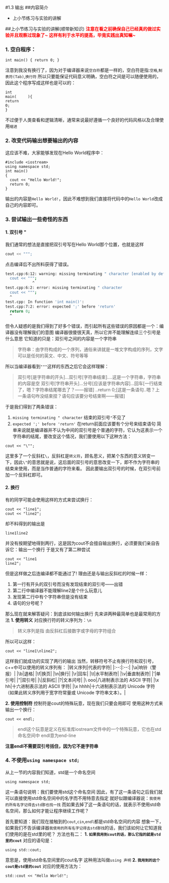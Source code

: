 #1.3 输出
##内容简介
* 上小节练习与实验的讲解

##上小节练习与实验的讲解(顺带新知识)
<b><font color="red">注意在看之前确保自己已经真的做过实验并且观察过现象了~
 这样有利于水平的提高，毕竟实践出真知嘛~</font></b>
### 1. 空白程序：
```
int main() { return 0; }
```
 注意到我没有换行了，因为对于编译器来说`空白符`都是一样的，空白符是指:`空格`,`制表符(Tab)`,`换行符`
 所以只要能保证代码意义明确，空白符之间是可以随便使用的，因此这个程序写成这样也是可以的：
```
int
main(     ){
return
0;
}
```
 不过便于人类查看和逻辑清晰，通常来说最好遵循一个良好的代码风格以及合理使用`缩进`

### 2. 改变代码输出想要输出的内容
 这应该不难，大家能够发现在Hello World程序中：
```
#include <iostream>
using namespace std;
int main()
{
  cout << "Hello World!";
  return 0;
}
```
 输出的内容是`Hello World!`，因此不难想到我们直接将代码中的`Hello World`改成自己的内容即可。

### 3. 尝试输出一些奇怪的东西
#### 1. 双引号 "
 我们通常的想法是直接把双引号写在Hello World那个位置，也就是这样
``` cpp
cout << """;
```
 点击编译后不出所料获得了错误。
``` bash
test.cpp:6:12: warning: missing terminating " character [enabled by default]
  cout << """;
            ^
test.cpp:6:2: error: missing terminating " character
  cout << """;
  ^
test.cpp: In function 'int main()':
test.cpp:7:2: error: expected ';' before 'return'
  return 0;
  ^
```
 但令人疑惑的是我们得到了好多个错误，而引起所有这些错误的原因都是一个：编译器没有理解我们的意图
 编译器很傻很天真，所以它并不能理解连续三个引号是什么意思
 它知道的只是：双引号之间的内容是一个字符串
> 字符串：由字符构成的一个序列，通俗来讲就是一堆文字构成的序列，文字可以是任何的英文、中文、符号等等

 所以当编译器看到`"""`这样的东西之后它会这样理解：
> 双引号[是字符串的开头]...双引号[字符串结束]....这是一个字符串，字符串的内容是空
> 双引号[字符串开头]...分号[应该是字符串内容]...回车[一行结束了，嗯？字符串结尾哪去了？——报错]
> ..return 0;[这是一条语句..嗯？上一条语句咋没结束捏？语句应该要分号结束啊——报错]

 于是我们得到了两条错误：
 
1. `missing terminating " character` 结束的双引号`"`不见了
2. `expected ';' before 'return'` 在return前面应该要有个分号来结束语句
 简单来说就是编译器并不认为中间的双引号是个普通的字符，它认为这表示一个字符串的结尾，要改变这个情况，我们要使用以下这种方法：
```
cout << "\"";
```
 这里多了一个反斜杠`\`，反斜杠是`转义符`，顾名思义，把某个东西的意义转变一下，因此`\"`的意思就是说，这后面的双引号的意思改变一下，即不作为字符串的结束来使用，而是当作普通的字符来看。
 因此要输出双引号的时候，在双引号前加一个反斜杠即可。
#### 2. 换行
 有的同学可能会使用这样的方式来尝试换行：
```
cout << "line1";
cout << "line2";
```
 却不料得到的输出是
```
line1line2
```
 并没有按期望地得到两行，这是因为cout不会擅自输出换行，必须要我们亲自告诉它：输出一个换行
 于是又有了第二种尝试
```
cout << "line1
line2";
```
 但是这样做之后连编译都不能通过了!
 理由还是与输出反斜杠的时候一样：
 
1. 第一行有开头的双引号而没有发现结束的双引号——出错
2. 第二行中编译器不能理解line2是个什么玩意儿
3. 发现第二行中有个字符串但是没有结束
4. 语句的分号呢？

 那么现在就来解答疑问：到底该如何输出换行
 先来讲两种最简单也是最常用的方法
**1. 使用转义**
 对应换行符的转义序列为：`\n`
> 转义序列是指 由反斜杠后接数字或字母的字符组合

 所以可以这样：
```
cout << "line1\nline2";
```
 这样我们就成功的实现了两行的输出
 当然，转移符号不止有换行符和双引号，c++中可以使用的转义序列有：
|转义序列|代表的字符|
|:--:|:--:|
|\a|响铃（警报）|
|\b|退格|
|\f|换页|
|\n|换行|
|\r|回车|
|\t|水平制表符|
|\v|垂直制表符|
|\'|单引号|
|\"|双引号|
|\\|反斜杠|
|\?|文本问号|
|\ ooo|八进制表示法的 ASCII 字符|
|\x hh|十六进制表示法的 ASCII 字符|
|\x hhhh|十六进制表示法的 Unicode 字符（如果此转义序列用于宽字符常量或 Unicode 字符串文本）。|

**2. 使用控制符**
 控制符是cout的特殊玩意，现在我们只要会用即可
 使用这种方式来输出一个换行：
```
cout << endl;
```
> endl这个玩意是定义在标准库iostream文件中的一个特殊玩意，它也在std命名空间中
> endl意为end-line

**注意endl不需要双引号括住，因为它不是字符串**

### 4. 不使用`using namespace std;`
 从上一节的内容我们知道，std是一个命名空间
```
using namespace std;
```
 这一条语句说明：我们要使用std这个命名空间
 因此，有了这一条语句之后我们就可以直接使用std命名空间中的名字而不用特意去指定
 就好似跟编译器说：`我使用的所有名字记得去std那也找一找`
 而如果去掉了这一条语句的话，就表示不使用std命名空间，那么如何才能让程序继续工作呢？

 首先要知道：我们现在接触到的`cout`,`cin`,`endl`都是std命名空间的内容
 想象一下，如果我们不告诉编译器`我使用的所有名字记得去std那找`的话，我们该如何让它知道我们使用的是在std里的呢？
 方法也有二：
**1. `如果我用到cout的话，那么它指的就是std里的cout`**
 对应的语句是：
```
using std::cout;
```
 意思是，使用std命名空间里的cout名字
 这种用法叫做`using 声明`
**2. `我用到的这个cout是std里的cout`**
 对应的使用方法为：
```
std::cout << "Hello World!";
```
